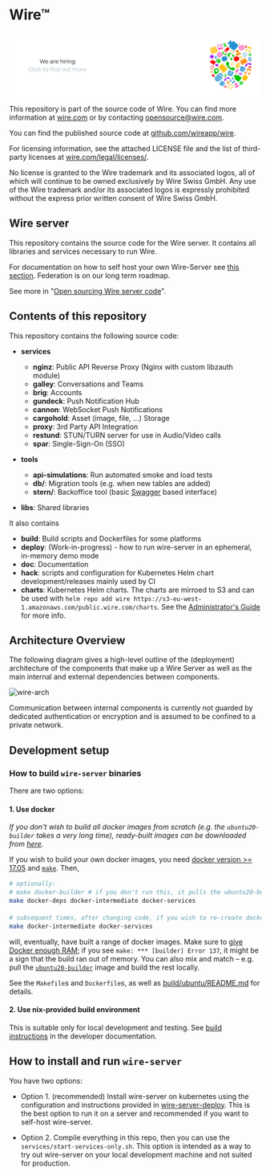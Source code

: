 # Wire™

[![Wire logo](https://github.com/wireapp/wire/blob/master/assets/header-small.png?raw=true)](https://wire.com/jobs/)

This repository is part of the source code of Wire. You can find more information at [wire.com](https://wire.com) or by contacting opensource@wire.com.

You can find the published source code at [github.com/wireapp/wire](https://github.com/wireapp/wire).

For licensing information, see the attached LICENSE file and the list of third-party licenses at [wire.com/legal/licenses/](https://wire.com/legal/licenses/).

No license is granted to the Wire trademark and its associated logos, all of which will continue to be owned exclusively by Wire Swiss GmbH. Any use of the Wire trademark and/or its associated logos is expressly prohibited without the express prior written consent of Wire Swiss GmbH.

## Wire server

This repository contains the source code for the Wire server. It contains all libraries and services necessary to run Wire.

For documentation on how to self host your own Wire-Server see [this section](#how-to-install-and-run-wire-server). Federation is on our long term roadmap.

See more in "[Open sourcing Wire server code](https://medium.com/@wireapp/open-sourcing-wire-server-code-ef7866a731d5)".

## Contents of this repository

This repository contains the following source code:

- **services**
   - **nginz**: Public API Reverse Proxy (Nginx with custom libzauth module)
   - **galley**: Conversations and Teams
   - **brig**: Accounts
   - **gundeck**: Push Notification Hub
   - **cannon**: WebSocket Push Notifications
   - **cargohold**: Asset (image, file, ...) Storage
   - **proxy**: 3rd Party API Integration
   - **restund**: STUN/TURN server for use in Audio/Video calls
   - **spar**: Single-Sign-On (SSO)

- **tools**
   - **api-simulations**: Run automated smoke and load tests
   - **db/**: Migration tools (e.g. when new tables are added)
   - **stern/**: Backoffice tool (basic [Swagger](https://swagger.io/) based interface)

- **libs**: Shared libraries

It also contains

- **build**: Build scripts and Dockerfiles for some platforms
- **deploy**: (Work-in-progress) - how to run wire-server in an ephemeral, in-memory demo mode
- **doc**: Documentation
- **hack**: scripts and configuration for Kubernetes Helm chart development/releases mainly used by CI
- **charts**: Kubernetes Helm charts. The charts are mirroed to S3 and can be used with `helm repo add wire https://s3-eu-west-1.amazonaws.com/public.wire.com/charts`. See the [Administrator's Guide](https://docs.wire.com) for more info.

## Architecture Overview

The following diagram gives a high-level outline of the (deployment) architecture
of the components that make up a Wire Server as well as the main internal and
external dependencies between components.

![wire-arch](./docs/src/developer/developer/architecture/wire-arch-2.png)

Communication between internal components is currently not guarded by
dedicated authentication or encryption and is assumed to be confined to a
private network.

## Development setup

### How to build `wire-server` binaries

There are two options:

#### 1. Use docker

*If you don't wish to build all docker images from scratch (e.g. the `ubuntu20-builder` takes a very long time), ready-built images can be downloaded from [here](https://quay.io/organization/wire).*

If you wish to build your own docker images, you need [docker version >= 17.05](https://www.docker.com/) and [`make`](https://www.gnu.org/software/make/). Then,

```bash
# optionally:
# make docker-builder # if you don't run this, it pulls the ubuntu20-builder image from quay.io
make docker-deps docker-intermediate docker-services

# subsequent times, after changing code, if you wish to re-create docker images, it's sufficient to
make docker-intermediate docker-services
```

will, eventually, have built a range of docker images. Make sure to [give Docker enough RAM](https://github.com/wireapp/wire-server/issues/562); if you see `make: *** [builder] Error 137`, it might be a sign that the build ran out of memory. You can also mix and match – e.g. pull the [`ubuntu20-builder`](https://quay.io/repository/wire/ubuntu20-builder?tab=tags) image and build the rest locally.

See the `Makefile`s and `Dockerfile`s, as well as [build/ubuntu/README.md](build/ubuntu/README.md) for details.

#### 2. Use nix-provided build environment 

This is suitable only for local development and testing. See [build instructions](./docs/src/developer/developer/building.md) in the developer documentation.

## How to install and run `wire-server`

You have two options:

* Option 1. (recommended) Install wire-server on kubernetes using the configuration and instructions provided in [wire-server-deploy](https://github.com/wireapp/wire-server-deploy). This is the best option to run it on a server and recommended if you want to self-host wire-server.

* Option 2. Compile everything in this repo, then you can use the `services/start-services-only.sh`. This option is intended as a way to try out wire-server on your local development machine and not suited for production.
